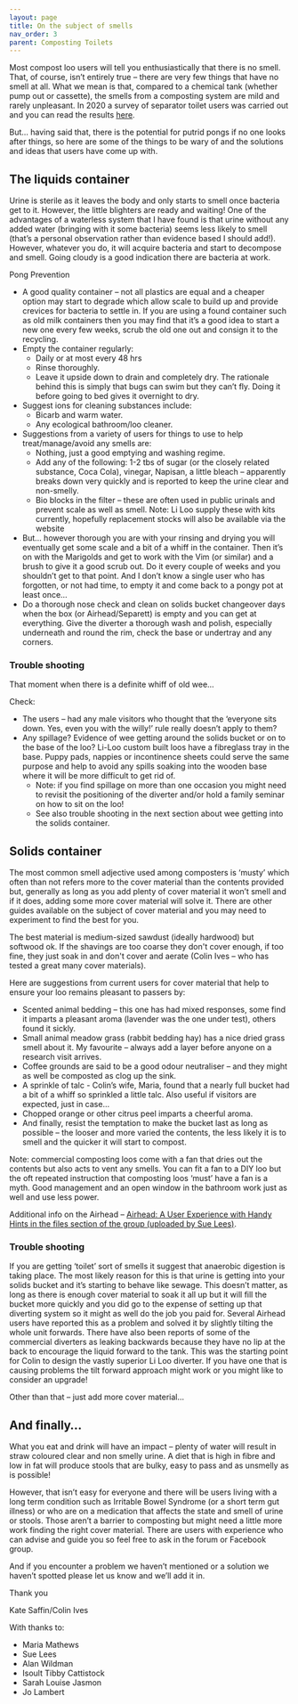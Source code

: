 ```yaml
---
layout: page
title: On the subject of smells
nav_order: 3
parent: Composting Toilets
---
```

Most compost loo users will tell you enthusiastically that there is no smell. That, of course, isn’t entirely true – there are very few things that have no smell at all. What we mean is that, compared to a chemical tank (whether pump out or cassette), the smells from a composting system are mild and rarely unpleasant. In 2020 a survey of separator toilet users was carried out and you can read the results [here](/files/smelly-wee-survey.pdf).

But… having said that, there is the potential for putrid pongs if no one looks after things, so here are some of the things to be wary of and the solutions and ideas that users have come up with.

## The liquids container

Urine is sterile as it leaves the body and only starts to smell once bacteria get to it. However, the little blighters are ready and waiting! One of the advantages of a waterless system that I have found is that urine without any added water (bringing with it some bacteria)  seems less likely to smell (that’s a personal observation rather than evidence based I should add!). However, whatever you do, it will acquire bacteria and start to decompose and smell. Going cloudy is a good indication there are bacteria at work.

Pong Prevention

* A good quality container – not all plastics are equal and a cheaper option may start to degrade which allow scale to build up and provide crevices for bacteria to settle in. If you are using a found container such as old milk containers then you may find that it’s a good idea to start a new one every few weeks, scrub the old one out and consign it to the recycling.
* Empty the container regularly:
  * Daily or at most every 48 hrs
  * Rinse thoroughly.
  * Leave it upside down to drain and completely dry. The rationale behind this is simply that bugs can swim but they can’t fly. Doing it before going to bed gives it overnight to dry.
* Suggest	ions for cleaning substances include:
  * Bicarb and warm water.
  * Any ecological bathroom/loo cleaner.
* Suggestions from a variety of users for things to use to help treat/manage/avoid any smells are:
  * Nothing, just a good emptying and washing regime.
  * Add any of the following: 1-2 tbs of sugar (or  the closely related substance, Coca Cola), vinegar, Napisan, a little bleach – apparently breaks down very quickly and is reported to keep the urine clear and non-smelly. 
  * Bio blocks in the filter –  these are often used in public urinals and prevent scale as well as smell. Note: Li Loo supply these with kits currently, hopefully replacement stocks will also be available via the website
* But… however thorough you are with your rinsing and drying you will eventually get some scale and a bit of a whiff in the container. Then it’s on with the Marigolds and get to work with the Vim (or similar) and a brush to give it a good scrub out. Do it every couple of weeks and you shouldn’t get to that point. And I don’t know a single user who has forgotten, or not had time, to empty it and come back to a pongy pot at least once…
* Do a thorough nose check and clean on solids bucket changeover days when the box (or Airhead/Separett)  is empty and you can get at everything. Give the diverter a thorough wash and polish, especially underneath and round the rim, check the base or undertray and any corners.


### Trouble shooting

That moment when there is a definite whiff of old wee…  

Check:

* The users – had any male visitors who thought that the ‘everyone sits down. Yes, even you with the willy!’ rule really doesn’t apply to them?
* Any spillage? Evidence of wee getting around the solids bucket or on to the base of the loo? Li-Loo custom built loos have a fibreglass tray in the base. Puppy pads, nappies or incontinence sheets could serve the same purpose and help to avoid any spills soaking into the wooden base where it will be more difficult to get rid of.
  * Note: if you find spillage on more than one occasion you might need to revisit the positioning of the diverter and/or hold a family seminar on how to sit on the loo!
  * See also trouble shooting in the next section about wee getting into the solids container.

## Solids container

The most common smell adjective used among composters is ‘musty’ which often than not refers more to the cover material than the contents provided but, generally as long as you add plenty of cover material it won’t smell and if it does, adding some more cover material will solve it. There are other guides available on the subject of cover material and you may need to experiment to find the best for you.

The best material is medium-sized sawdust (ideally hardwood) but softwood ok. If the shavings are too coarse they don't cover enough, if too fine, they just soak in and don't cover and aerate (Colin Ives – who has tested a great many cover materials).

Here are suggestions from current users for cover material that help to ensure your loo remains pleasant to passers by:
* Scented animal bedding – this one has had mixed responses, some find it imparts a pleasant aroma (lavender was the one under test), others found it sickly.
* Small animal meadow grass (rabbit bedding hay) has a nice dried grass smell about it. My favourite – always add a layer before anyone on a research visit arrives.
* Coffee grounds are said to be a good odour neutraliser – and they might as well be composted as clog up the sink.
* A sprinkle of talc - Colin’s wife, Maria, found that a nearly full bucket had a bit of a whiff so sprinkled a little talc. Also useful if visitors are expected, just in case…
* Chopped orange or other citrus peel imparts a cheerful aroma.
* And finally, resist the temptation to make the bucket last as long as possible – the looser and more varied the contents, the less likely it is to smell and the quicker it will start to compost.

Note: commercial composting loos come with a fan that dries out the contents but also acts to vent any smells. You can fit a fan to a DIY loo but the oft repeated instruction that composting loos ‘must’ have a fan is a myth. Good management and an open window in the bathroom work just as well and use less power.

Additional info on the Airhead – [Airhead: A User Experience with Handy Hints  in the files section of the group (uploaded by Sue Lees)](/files/airhead-handy-hints.pdf).

### Trouble shooting

If you are getting ‘toilet’ sort of smells  it suggest that anaerobic digestion is taking place. The most likely reason for this is that urine is getting into your solids bucket and it’s starting to behave like sewage. This doesn’t matter, as long as there is enough cover material to soak it all up but it will fill the bucket more quickly and you did go to the expense of setting up that diverting system so it might as well do the job you paid for. Several Airhead users have reported this as a problem and solved it by slightly tilting the whole unit forwards. There have also been reports of some of the commercial diverters as leaking backwards because they have no lip at the back to encourage the liquid forward to the tank. This was the starting point for Colin to design the vastly superior Li Loo diverter. If you have one that is causing problems the tilt forward approach might work or you might like to consider an upgrade!

Other than that – just add more cover material…

## And finally…

What you eat and drink will have an impact – plenty of water will result in straw coloured clear and non smelly urine. A diet that is high in fibre and low in fat will produce stools that are bulky, easy to pass and as unsmelly as is possible! 

However, that isn’t easy for everyone and there will be users living with a long term condition such as Irritable Bowel Syndrome (or a short term gut illness) or who are on a medication that affects the state and smell of urine or stools.  Those aren’t a barrier to composting but might need a little more work finding the right cover material. There are users with experience who can advise and guide you so feel free to ask in the forum or Facebook group.

And if you encounter a problem we haven’t mentioned or a solution we haven’t spotted please let us know and we’ll add it in.

Thank you

Kate Saffin/Colin Ives

With thanks to:
* Maria Mathews
* Sue Lees
* Alan Wildman
* Isoult Tibby Cattistock
* Sarah Louise Jasmon
* Jo Lambert
